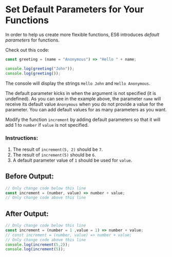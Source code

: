 # Set Default Parameters for Your Functions

In order to help us create more flexible functions, ES6 introduces _default parameters_ for functions.

Check out this code:

```javascript
const greeting = (name = "Anonymous") => "Hello " + name;

console.log(greeting("John"));
console.log(greeting());
```

The console will display the strings `Hello John` and `Hello Anonymous`.

The default parameter kicks in when the argument is not specified (it is undefined). As you can see in the example above, the parameter `name` will receive its default value `Anonymous` when you do not provide a value for the parameter. You can add default values for as many parameters as you want.

Modify the function `increment` by adding default parameters so that it will add 1 to `number` if `value` is not specified.

### Instructions:
1. The result of `increment(5, 2)` should be `7`.
2. The result of `increment(5)` should be `6`.
3. A default parameter value of `1` should be used for `value`.

## Before Output:
```javascript
// Only change code below this line
const increment = (number, value) => number + value;
// Only change code above this line
```

## After Output:
```javascript
// Only change code below this line
const increment = (number = 1 ,value = 1) => number + value;
// const increment = (number, value) => number + value;
// Only change code above this line
console.log(increment(5,2));
console.log(increment(5));
```
